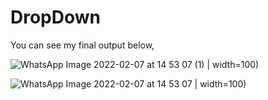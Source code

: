 # DropDown

You can see my final output below,

![WhatsApp Image 2022-02-07 at 14 53 07 (1)](https://user-images.githubusercontent.com/55725137/157821080-89093638-993a-41fb-a029-b7af2dc32fd3.jpeg) | width=100)

![WhatsApp Image 2022-02-07 at 14 53 07](https://user-images.githubusercontent.com/55725137/157821108-16ec0c2f-aac5-49b9-96b8-2506a640431b.jpeg) | width=100)
